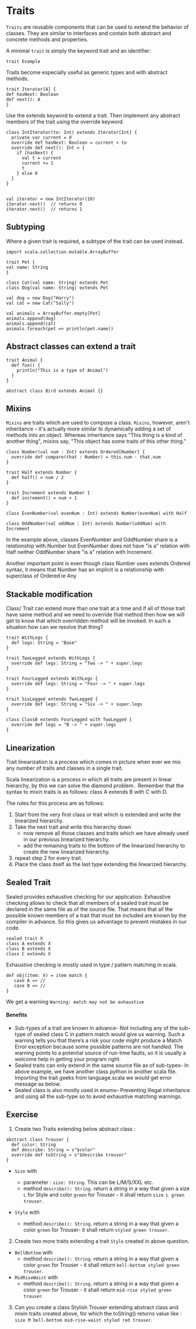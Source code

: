 # Traits

`Traits` are reusable components that can be used to extend the behavior of classes. They are similar to interfaces and contain both abstract and concrete methods and properties.

A minimal `trait` is simply the keyword trait and an identifier:
```
trait Example
```

Traits become especially useful as generic types and with abstract methods.

```
trait Iterator[A] {
def hasNext: Boolean
def next(): A
}
```

Use the extends keyword to extend a trait. Then implement any abstract members of the trait using the override keyword. 

``` 
class IntIterator(to: Int) extends Iterator[Int] {
  private var current = 0
  override def hasNext: Boolean = current < to
  override def next(): Int = {
    if (hasNext) {
      val t = current
      current += 1
      t
    } else 0
  }
}


val iterator = new IntIterator(10)
iterator.next()  // returns 0
iterator.next()  // returns 1
```

## Subtyping
Where a given trait is required, a subtype of the trait can be used instead.

```
import scala.collection.mutable.ArrayBuffer

trait Pet {
val name: String
}

class Cat(val name: String) extends Pet
class Dog(val name: String) extends Pet

val dog = new Dog("Harry")
val cat = new Cat("Sally")

val animals = ArrayBuffer.empty[Pet]
animals.append(dog)
animals.append(cat)
animals.foreach(pet => println(pet.name))
```

## Abstract classes can extend a trait

```
trait Animal {
  def foo() {
    println("This is a type of Animal")
  }
}

abstract class Bird extends Animal {}
``` 
## Mixins
`Mixins` are traits which are used to compose a class.
`Mixins`, however, aren't inheritance – it's actually more similar to dynamically adding a set of methods into an object. Whereas inheritance says "This thing is a kind of another thing", mixins say, "This object has some traits of this other thing."
```
class Number(val num : Int) extends Ordered[Number] {
  override def compare(that : Number) = this.num - that.num
}

trait Half extends Number {
  def half() = num / 2
}

trait Increment extends Number {
  def increment() = num + 1
}

class EvenNumber(val evenNum : Int) extends Number(evenNum) with Half

class OddNumber(val oddNum : Int) extends Number(oddNum) with Increment
```

In the example above, classes EvenNumber and OddNumber share is a relationship with Number but EvenNumber does not have "is a" relation with Half neither OddNumber share "is a" relation with Increment.

Another important point is even though class Number uses extends Ordered syntax, it means that Number has an implicit is a relationship with superclass of Ordered ie Any

## Stackable modification
Class/ Trait can extend more than one trait at a time and if all of those trait have same method and we need to override that method then how we will get to know that which overridden method will be invoked. In such a situation how can we resolve that thing?


``` 
trait WithLegs {
  def legs: String = "Base"
}

trait TwoLegged extends WithLegs {
  override def legs: String = "Two -> " + super.legs
}

trait FourLegged extends WithLegs {
  override def legs: String = "Four -> " + super.legs
}

trait SixLegged extends TwoLegged {
  override def legs: String = "Six -> " + super.legs
}

class ClassB extends FourLegged with TwoLegged {
  override def legs = "B -> " + super.legs
}
```

## Linearization
Trait linearization is a process which comes in picture when ever we mix any number of traits and classes in a single trait.

Scala linearization is a process in which all traits are present in linear hierarchy, by this we can solve the diamond problem . Remember that the syntax to mixin traits is as follows: class A extends B with C with D.

The rules for this process are as follows:
1. Start from the very first class or trait which is extended and write the linearized hierarchy.
2. Take the next trait and write this hierarchy down
   * now remove all those classes and traits which we have already used in our previous linearized hierarchy.
   * add the remaining traits to the bottom of the linearized hierarchy to create the new linearized hierarchy.
3. repeat step 2 for every trait.
4. Place the class itself as the last type extending the linearized hierarchy.

## Sealed Trait 

Sealed provides exhaustive checking for our application. Exhaustive checking allows to check that all members of a sealed trait must be declared in the same file as of the source file. That means that all the possible known members of a trait that must be included are known by the compiler in advance. So this gives us advantage to prevent mistakes in our code. 

``` 
sealed trait X
class A extends X
class B extends X
class C extends X
```

Exhaustive checking is mostly used in type / pattern matching in scala. 

``` 
def obj(item: X) = item match {
   case A => //
   case B => //
}
```
We get a warning `Warning: match may not be exhaustive`

#### Benefits
* Sub-types of a trait are known in advance- Not including any of the sub-type of sealed class C in pattern match would give us warning. Such a warning tells you that there’s a risk your code might produce a Match Error exception because some possible patterns are not handled. The warning points to a potential source of run-time faults, so it is usually a welcome help in getting your program right.
* Sealed traits can only extend in the same source file as of sub-types- In above example, we have another class python in another scala file. Importing the trait geeks from language.scala we would get error message as below.
* Sealed class is also mostly used in enums– Preventing illegal inheritance and using all the sub-type so to avoid exhaustive matching warnings.


## Exercise 
1. Create two Traits extending below abstract class :
  ```
  abstract class Trouser {
    def color: String
    def describe: String = s"$color"
    override def toString = s"$describe trouser"
  }
  ```
  * `Size` with 
    *  parameter : `size: String`. This can be L/M/S/XXL etc.
    *  method `describe(): String`. return a string in a way that given a size `L` for Style and color `green` for Trouser - it shall return `size L green trouser`.

  * `Style` with
    * method `describe(): String`. return a string in a way that given a color `green` for Trouser- it shall return `styled green trouser`.
2. Create two more traits extending a trait `Style` created in above question. 
  * `BellBottom` with
    * method `describe(): String`. return a string in a way that given a color `green` for Trouser - it shall return `bell-bottom styled green trouser`.
  * `MidRiseWaist` with
    * method `describe(): String`. return a string in a way that given a color `green` for Trouser - it shall return `mid-rise styled green trouser`.
3. Can you create a class Stylish Trouser extending abstract class and mixin traits created above, for which the toString() returns value like :
    `size M bell-bottom mid-rise-waist styled red trouser`.
